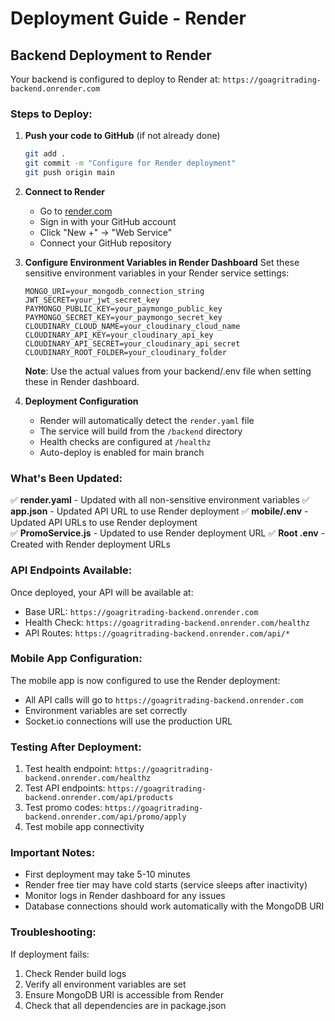 # Deployment Guide - Render

## Backend Deployment to Render

Your backend is configured to deploy to Render at: `https://goagritrading-backend.onrender.com`

### Steps to Deploy:

1. **Push your code to GitHub** (if not already done)
   ```bash
   git add .
   git commit -m "Configure for Render deployment"
   git push origin main
   ```

2. **Connect to Render**
   - Go to [render.com](https://render.com)
   - Sign in with your GitHub account
   - Click "New +" → "Web Service"
   - Connect your GitHub repository

3. **Configure Environment Variables in Render Dashboard**
   Set these sensitive environment variables in your Render service settings:
   
   ```
   MONGO_URI=your_mongodb_connection_string
   JWT_SECRET=your_jwt_secret_key
   PAYMONGO_PUBLIC_KEY=your_paymongo_public_key
   PAYMONGO_SECRET_KEY=your_paymongo_secret_key
   CLOUDINARY_CLOUD_NAME=your_cloudinary_cloud_name
   CLOUDINARY_API_KEY=your_cloudinary_api_key
   CLOUDINARY_API_SECRET=your_cloudinary_api_secret
   CLOUDINARY_ROOT_FOLDER=your_cloudinary_folder
   ```
   
   **Note**: Use the actual values from your backend/.env file when setting these in Render dashboard.

4. **Deployment Configuration**
   - Render will automatically detect the `render.yaml` file
   - The service will build from the `/backend` directory
   - Health checks are configured at `/healthz`
   - Auto-deploy is enabled for main branch

### What's Been Updated:

✅ **render.yaml** - Updated with all non-sensitive environment variables
✅ **app.json** - Updated API URL to use Render deployment
✅ **mobile/.env** - Updated API URLs to use Render deployment  
✅ **PromoService.js** - Updated to use Render deployment URL
✅ **Root .env** - Created with Render deployment URLs

### API Endpoints Available:

Once deployed, your API will be available at:
- Base URL: `https://goagritrading-backend.onrender.com`
- Health Check: `https://goagritrading-backend.onrender.com/healthz`
- API Routes: `https://goagritrading-backend.onrender.com/api/*`

### Mobile App Configuration:

The mobile app is now configured to use the Render deployment:
- All API calls will go to `https://goagritrading-backend.onrender.com`
- Environment variables are set correctly
- Socket.io connections will use the production URL

### Testing After Deployment:

1. Test health endpoint: `https://goagritrading-backend.onrender.com/healthz`
2. Test API endpoints: `https://goagritrading-backend.onrender.com/api/products`
3. Test promo codes: `https://goagritrading-backend.onrender.com/api/promo/apply`
4. Test mobile app connectivity

### Important Notes:

- First deployment may take 5-10 minutes
- Render free tier may have cold starts (service sleeps after inactivity)
- Monitor logs in Render dashboard for any issues
- Database connections should work automatically with the MongoDB URI

### Troubleshooting:

If deployment fails:
1. Check Render build logs
2. Verify all environment variables are set
3. Ensure MongoDB URI is accessible from Render
4. Check that all dependencies are in package.json
